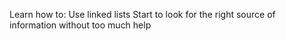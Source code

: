 Learn how to:
Use linked lists
Start to look for the right source of information without too much help
